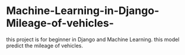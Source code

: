 # Machine-Learning-in-Django-Mileage-of-vehicles-
this project is for beginner in Django and Machine Learning. this model predict the mileage of vehicles.
